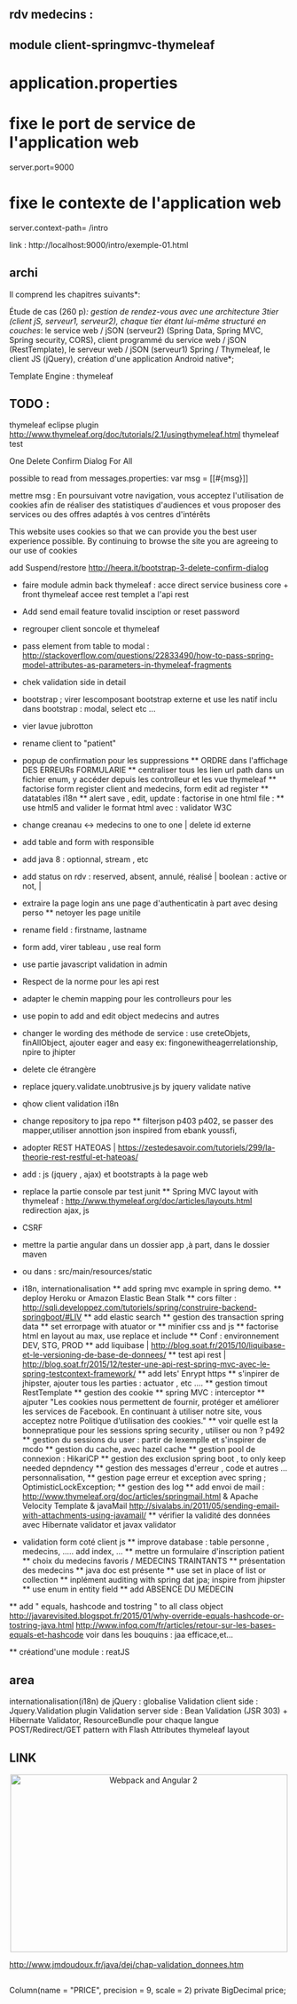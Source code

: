 ## rdv medecins :


## module client-springmvc-thymeleaf



application.properties
==========================

# fixe le port de service de l'application web 
server.port=9000

# fixe le contexte de l'application web
server.context-path= /intro



link :
http://localhost:9000/intro/exemple-01.html


## archi 

Il comprend les chapitres suivants*:

Étude de cas (260 p)*: gestion de rendez-vous avec une architecture 3tier (client jS, serveur1, serveur2), chaque tier étant lui-même structuré en couches*:
le service web / jSON (serveur2) (Spring Data, Spring MVC, Spring security, CORS),
client programmé du service web / jSON (RestTemplate),
le serveur web / jSON (serveur1) Spring / Thymeleaf,
le client JS (jQuery),
création d'une application Android native*;

Template Engine : thymeleaf

## TODO : 

thymeleaf eclipse plugin 
http://www.thymeleaf.org/doc/tutorials/2.1/usingthymeleaf.html
thymeleaf test

One Delete Confirm Dialog For All

possible to read from messages.properties: var msg = [[#{msg}]]


mettre msg : 
En poursuivant votre navigation, vous acceptez l'utilisation de cookies afin de réaliser des statistiques d'audiences et vous proposer des services ou des offres adaptés à vos centres d'intérêts

This website uses cookies so that we can provide you the best user experience possible.
By continuing to browse the site you are agreeing to our use of cookies


add Suspend/restore 
http://heera.it/bootstrap-3-delete-confirm-dialog

* faire module admin back thymeleaf : acce direct service business core + front thymeleaf  accee rest templet a l'api rest
* Add send email feature tovalid insciption or reset password
* regrouper  client soncole et thymeleaf
* pass element from table to modal : http://stackoverflow.com/questions/22833490/how-to-pass-spring-model-attributes-as-parameters-in-thymeleaf-fragments
* chek validation side in detail

*  bootstrap ; virer lescomposant bootstrap externe et use les natif inclu dans bootstrap : modal, select etc ...
* vier lavue jubrotton
* rename client to "patient"
* popup de confirmation pour les suppressions
** ORDRE dans l'affichage DES ERREURs FORMULARIE
** centraliser tous les lien url path dans un fichier enum, y accéder depuis les controlleur et les vue thymeleaf
** factorise form register client and medecins, form edit ad register
** datatables i18n
** alert save , edit, update : factorise in one html file : 
** use html5 and valider le format html avec : validator W3C
* change creanau <-> medecins to one to one | delete id externe
* add table and form with responsible 
* add java 8 : optionnal, stream , etc
* add status on rdv : reserved, absent, annulé, réalisé | boolean : active or not, | 
* extraire la page login ans une page d'authenticatin à part avec desing perso
** netoyer les page unitile
* rename field : firstname, lastname
* form add, virer tableau , use real form
* use partie javascript validation in admin
* Respect de la norme pour les api rest
* adapter le chemin mapping pour les controlleurs pour les 
* use popin to add and edit object medecins and autres
* changer le wording des méthode de service : use creteObjets, finAllObject, ajouter eager and easy ex: fingonewitheagerrelationship, npire to jhipter
* delete cle étrangère
* replace jquery.validate.unobtrusive.js by jquery validate native
* qhow client validation i18n
* change repository to jpa repo
** filterjson p403 p402, se passer des mapper,utiliser  annottion json inspired from ebank youssfi,  
* adopter REST HATEOAS   | https://zestedesavoir.com/tutoriels/299/la-theorie-rest-restful-et-hateoas/
* add : js (jquery , ajax) et bootstrapts à la page web
* replace la partie console par test junit
** Spring MVC
		layout with thymeleaf : http://www.thymeleaf.org/doc/articles/layouts.html
		redirection
		ajax, js
* CSRF
* mettre la partie angular dans un dossier app ,à part, dans le dossier maven 
* ou dans  : src/main/resources/static
* i18n, internationalisation
** add spring mvc example in spring demo.
** deploy Heroku or Amazon Elastic Bean Stalk
** cors filter : http://sqli.developpez.com/tutoriels/spring/construire-backend-springboot/#LIV
** add elastic search
** gestion des transaction spring data
** set errorpage with atuator or 
** minifier css and js
** factorise html en layout au max, use replace et include
** Conf : environnement DEV, STG, PROD
** add liquibase | http://blog.soat.fr/2015/10/liquibase-et-le-versioning-de-base-de-donnees/
** test api rest | http://blog.soat.fr/2015/12/tester-une-api-rest-spring-mvc-avec-le-spring-testcontext-framework/
** add lets' Enrypt https
** s'inpirer de  jhipster, ajouter tous les parties : actuator , etc ....
** gestion timout RestTemplate
** gestion des cookie
** spring MVC : interceptor
** ajputer "Les cookies nous permettent de fournir, protéger et améliorer les services de Facebook. En continuant à utiliser notre site, vous acceptez notre Politique d’utilisation des cookies."
** voir quelle est la bonnepratique pour les sessions spring security , utiliser ou non ? p492 
** gestion du sessions du user : partir de lexemplle et s'inspirer de mcdo
** gestion du cache, avec hazel cache
** gestion pool de connexion : HikariCP
** gestion des exclusion spring boot , to only keep needed depndency
** gestion des messages d'erreur , code et autres ... personnalisation, 
** gestion page erreur et exception avec spring ; OptimisticLockException; 
** gestion des log
** add envoi de mail :  http://www.thymeleaf.org/doc/articles/springmail.html   & Apache Velocity Template & javaMail http://sivalabs.in/2011/05/sending-email-with-attachments-using-javamail/
** vérifier la validité des données avec Hibernate validator et javax validator
* validation form  coté client js
** improve database : table personne , medecins, ..... add index, ...
** mettre un formulaire d'inscription patient
** choix du medecins favoris / MEDECINS TRAINTANTS
** présentation des medecins
** java doc est présente
** use set in place of list or collection
** inplément auditing with spring dat jpa; inspire from jhipster
** use enum in entity field
** add ABSENCE DU MEDECIN


** add " equals, hashcode and tostring " to all class object
http://javarevisited.blogspot.fr/2015/01/why-override-equals-hashcode-or-tostring-java.html
http://www.infoq.com/fr/articles/retour-sur-les-bases-equals-et-hashcode
voir dans les bouquins : jaa efficace,et...

** créationd'une module : reatJS

## area

internationalisation(i18n) de jQuery : globalise
Validation client side : Jquery.Validation plugin
Validation server side : Bean Validation (JSR 303) + Hibernate Validator, ResourceBundle pour chaque langue  
POST/Redirect/GET pattern with Flash Attributes 
thymeleaf layout

## LINK

<p align="center">
  <a href="https://angularclass.com" target="_blank">
    <img src="https://cloud.githubusercontent.com/assets/1016365/9863762/a84fed4a-5af7-11e5-9dde-d5da01e797e7.png" alt="Webpack and Angular 2" width="500" height="320"/>
  </a>
</p>

http://www.jmdoudoux.fr/java/dej/chap-validation_donnees.htm



##
Column(name = "PRICE", precision = 9, scale = 2)
  private BigDecimal price;